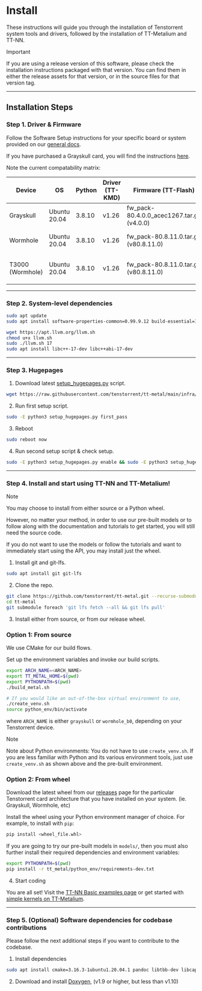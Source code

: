 # Install

These instructions will guide you through the installation of Tenstorrent system tools and drivers, followed by the installation of TT-Metalium and TT-NN.

> [!IMPORTANT]
>
> If you are using a release version of this software, please check the installation instructions packaged with that version. You can find them in either the release assets for that version, or in the source files for that version tag.

---

## Installation Steps

### Step 1. Driver & Firmware

Follow the Software Setup instructions for your specific board or system provided on our [general docs](https://docs.tenstorrent.com/tenstorrent).

If you have purchased a Grayskull card, you will find the instructions [here](https://docs.tenstorrent.com/tenstorrent/add-in-boards-and-cooling-kits/grayskull-tm-e75-e150/software-setup).

Note the current compatability matrix:

| Device              | OS              | Python   | Driver (TT-KMD)    | Firmware (TT-Flash)                        | TT-SMI                | TT-Topology                    |
|---------------------|-----------------|----------|--------------------|--------------------------------------------|-----------------------|--------------------------------|
| Grayskull           | Ubuntu 20.04    | 3.8.10   | v1.26              | fw_pack-80.4.0.0_acec1267.tar.gz (v4.0.0)  | v2.1.0 or above       | N/A                            |
| Wormhole            | Ubuntu 20.04    | 3.8.10   | v1.26              | fw_pack-80.8.11.0.tar.gz (v80.8.11.0)      | v2.1.0 or above       | N/A                            |
| T3000 (Wormhole)    | Ubuntu 20.04    | 3.8.10   | v1.26              | fw_pack-80.8.11.0.tar.gz (v80.8.11.0)      | v2.1.0 or above       | v1.0.2 or above, `mesh` config |

---

### Step 2. System-level dependencies

```sh
sudo apt update
sudo apt install software-properties-common=0.99.9.12 build-essential=12.8ubuntu1.1 python3.8-venv libhwloc-dev graphviz patchelf

wget https://apt.llvm.org/llvm.sh
chmod u+x llvm.sh
sudo ./llvm.sh 17
sudo apt install libc++-17-dev libc++abi-17-dev
```

---

### Step 3. Hugepages

1. Download latest [setup_hugepages.py](https://github.com/tenstorrent/tt-metal/blob/main/infra/machine_setup/scripts/setup_hugepages.py) script.

```sh
wget https://raw.githubusercontent.com/tenstorrent/tt-metal/main/infra/machine_setup/scripts/setup_hugepages.py
```

2. Run first setup script.

```sh
sudo -E python3 setup_hugepages.py first_pass
```

3. Reboot

```sh
sudo reboot now
```

4. Run second setup script & check setup.

```sh
sudo -E python3 setup_hugepages.py enable && sudo -E python3 setup_hugepages.py check
```
---

### Step 4. Install and start using TT-NN and TT-Metalium!

> [!NOTE]
>
> You may choose to install from either source or a Python wheel.
>
> However, no matter your method, in order to use our pre-built models or to
> follow along with the documentation and tutorials to get started, you will
> still need the source code.
>
> If you do not want to use the models or follow the tutorials and want to
> immediately start using the API, you may install just the wheel.

1. Install git and git-lfs.

```sh
sudo apt install git git-lfs
```

2. Clone the repo.

```sh
git clone https://github.com/tenstorrent/tt-metal.git --recurse-submodules
cd tt-metal
git submodule foreach 'git lfs fetch --all && git lfs pull'
```

3. Install either from source, or from our release wheel.

### Option 1: From source

We use CMake for our build flows.

Set up the environment variables and invoke our build scripts.

```sh
export ARCH_NAME=<ARCH_NAME>
export TT_METAL_HOME=$(pwd)
export PYTHONPATH=$(pwd)
./build_metal.sh

# If you would like an out-of-the-box virtual environment to use,
./create_venv.sh
source python_env/bin/activate
```

where `ARCH_NAME` is either `grayskull` or `wormhole_b0`, depending on your Tenstorrent device.

> [!NOTE]
>
> Note about Python environments: You do not have to use `create_venv.sh`. If you are less familiar with Python and its various environment tools, just use `create_venv.sh` as shown above and the pre-built environment.

### Option 2: From wheel

Download the latest wheel from our
[releases](https://github.com/tenstorrent/tt-metal/releases/latest) page for
the particular Tenstorrent card architecture that you have installed on your
system. (ie. Grayskull, Wormhole, etc)

Install the wheel using your Python environment manager of choice. For example,
to install with `pip`:

```sh
pip install <wheel_file.whl>
```

If you are going to try our pre-built models in `models/`, then you must also
further install their required dependencies and environment variables:

```sh
export PYTHONPATH=$(pwd)
pip install -r tt_metal/python_env/requirements-dev.txt
```

4. Start coding

You are all set! Visit the [TT-NN Basic examples page](https://tenstorrent.github.io/tt-metal/latest/ttnn/ttnn/usage.html#basic-examples) or get started with [simple kernels on TT-Metalium](https://tenstorrent.github.io/tt-metal/latest/tt-metalium/tt_metal/examples/index.html).

---

### Step 5. (Optional) Software dependencies for codebase contributions

Please follow the next additional steps if you want to contribute to the codebase.

1. Install dependencies

```sh
sudo apt install cmake=3.16.3-1ubuntu1.20.04.1 pandoc libtbb-dev libcapstone-dev pkg-config ninja-build
```

2. Download and install [Doxygen](https://www.doxygen.nl/download.html), (v1.9 or higher, but less than v1.10)
